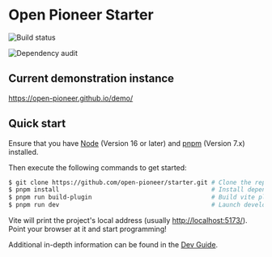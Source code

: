 # Open Pioneer Starter

![Build status](https://github.com/open-pioneer/starter/actions/workflows/test-and-build.yml/badge.svg)

![Dependency audit](https://github.com/open-pioneer/starter/actions/workflows/audit-dependencies.yml/badge.svg)

## Current demonstration instance

<https://open-pioneer.github.io/demo/>

## Quick start

Ensure that you have [Node](https://nodejs.org/en/) (Version 16 or later) and [pnpm](https://pnpm.io/) (Version 7.x) installed.

Then execute the following commands to get started:

```bash
$ git clone https://github.com/open-pioneer/starter.git # Clone the repository
$ pnpm install                                          # Install dependencies
$ pnpm run build-plugin                                 # Build vite plugin (NOTE: temporary)
$ pnpm run dev                                          # Launch development server
```

Vite will print the project's local address (usually <http://localhost:5173/>).
Point your browser at it and start programming!

Additional in-depth information can be found in the [Dev Guide](./docs/dev/Guide.md).

